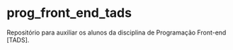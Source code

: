 # prog_front_end_tads
Repositório para auxiliar os alunos da disciplina de Programação Front-end [TADS].
